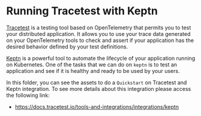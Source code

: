 # Running Tracetest with Keptn

[Tracetest](https://tracetest.io/) is a testing tool based on OpenTelemetry that permits you to test your distributed application. It allows you to use your trace data generated on your OpenTelemetry tools to check and assert if your application has the desired behavior defined by your test definitions.

[Keptn](https://keptn.sh/) is a powerful tool to automate the lifecycle of your application running on Kubernetes. One of the tasks that we can do on `keptn` is to test an application and see if it is healthy and ready to be used by your users.

In this folder, you can see the assets to do a `Quickstart` on Tracetest and Keptn integration. To see more details about this integration please access the following link:
- https://docs.tracetest.io/tools-and-integrations/integrations/keptn
